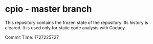 # cpio - master branch

This repository contains the frozen state of the repository.
Its history is cleared. It is used only for static code
analysis with Codacy.

Commit Time: 1727225727